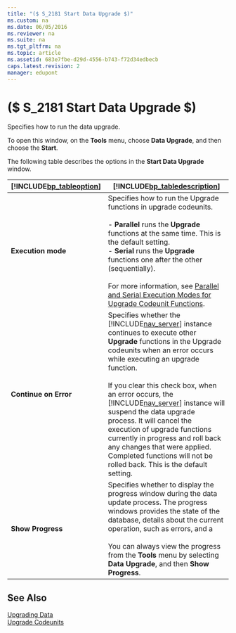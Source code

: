 ```yaml
---
title: "($ S_2181 Start Data Upgrade $)"
ms.custom: na
ms.date: 06/05/2016
ms.reviewer: na
ms.suite: na
ms.tgt_pltfrm: na
ms.topic: article
ms.assetid: 683e7fbe-d29d-4556-b743-f72d34edbecb
caps.latest.revision: 2
manager: edupont
---
```

# ($ S_2181 Start Data Upgrade $)
Specifies how to run the data upgrade.  
  
 To open this window, on the **Tools** menu, choose  **Data Upgrade**, and then choose the **Start**.  
  
 The following table describes the options in the **Start Data Upgrade** window.  
  
|[!INCLUDE[bp_tableoption](includes/bp_tableoption_md.md)]|[!INCLUDE[bp_tabledescription](includes/bp_tabledescription_md.md)]|  
|----------------------------------|---------------------------------------|  
|**Execution mode**|Specifies how to run the Upgrade functions in upgrade codeunits.<br /><br /> -   **Parallel** runs the **Upgrade** functions at the same time. This is the default setting.<br />-   **Serial** runs the **Upgrade** functions one after the other \(sequentially\).<br /><br /> For more information, see [Parallel and Serial Execution Modes for Upgrade Codeunit Functions](Upgrading-Data.md#ParallelSerial).|  
|**Continue on Error**|Specifies whether the [!INCLUDE[nav_server](includes/nav_server_md.md)] instance continues to execute other **Upgrade** functions in the Upgrade codeunits when an error occurs while executing an upgrade function.<br /><br /> If you clear this check box, when an error occurs, the [!INCLUDE[nav_server](includes/nav_server_md.md)] instance will suspend the data upgrade process. It will cancel the execution of upgrade functions currently in progress and roll back any changes that were applied. Completed functions will not be rolled back. This is the default setting.|  
|**Show Progress**|Specifies whether to display the progress window during the data update process. The progress windows provides the state of the database, details about the current operation, such as errors, and a<br /><br /> You can always view the progress from the **Tools** menu by selecting **Data Upgrade**, and then **Show Progress**.|  
  
## See Also  
 [Upgrading Data](Upgrading-Data.md)   
 [Upgrade Codeunits](Upgrade-Codeunits.md)